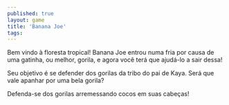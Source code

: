 ```yaml
---
published: true
layout: game
title: 'Banana Joe'
tags: 
---
```

Bem vindo à floresta tropical!
Banana Joe entrou numa fria por causa de uma gatinha, ou melhor, gorila, e agora você terá que ajudá-lo a sair dessa!</p>




Seu objetivo é se defender dos gorilas da tribo do pai de Kaya. Será que vale apanhar por uma bela gorila?</p>

Defenda-se dos gorilas arremessando cocos em suas cabeças!

<a href="{{ site.baseurl }}/wp-content/uploads/2005/10/bj2.gif" rel="attachment wp-att-1952">
</a>
 



